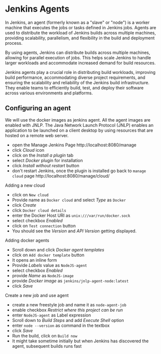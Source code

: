 # Jenkins Agents
In Jenkins, an agent (formerly known as a "slave" or "node") is a worker machine that executes the jobs or tasks defined in Jenkins jobs. Agents are used to distribute the workload of Jenkins builds across multiple machines, providing scalability, parallelism, and flexibility in the build and deployment process.

By using agents, Jenkins can distribute builds across multiple machines, allowing for parallel execution of jobs. This helps scale Jenkins to handle larger workloads and accommodate increased demand for build resources.

Jenkins agents play a crucial role in distributing build workloads, improving build performance, accommodating diverse project requirements, and ensuring the scalability and reliability of the Jenkins build infrastructure. They enable teams to efficiently build, test, and deploy their software across various environments and platforms.

## Configuring an agent

We will use the docker images as jenkins agent. All the agent images are enabled with JNLP. The Java Network Launch Protocol (JNLP) enables an application to be launched on a client desktop by using resources that are hosted on a remote web server.

- open the Manage Jenkins Page http://localhost:8080/manage
- click _Cloud_ icon
- click on the _Install a plugin_ tab
- select _Docker_ plugin for installation
- click _Install without restart_ button
- don't restart Jenkins, once the plugin is installed go back to `manage cloud` page http://localhost:8080/manage/cloud/

Adding a new cloud
- click on `New cloud`
- Provide name as `Docker cloud` and select _Type_ as `Docker` 
- click _Create_
- click `Docker cloud details`
- enter the Docker Host URI as `unix:///var/run/docker.sock`
- select checkbox _Enabled_
- click on `Test connection` button
- You should see the _Version_ and _API Version_ getting displayed.

Adding docker agents
- Scroll down and click _Docker agent templates_
- click on `Add docker template` button
- It opens an inline form
- Provide _Labels_ value as `NodeJS-agent`
- select checkbox _Enabled_
- provide _Name_ as `NodeJS-image`
- provide _Docker image_ as `jenkins/jnlp-agent-node:latest`
- click _Save_

Create a new job and use agent
- create a new freestyle job and name it as `node-agent-job`
- enable checkbox _Restrict where this project can be run_
- enter `NodeJS-agent` as Label expression
- Scroll down to _Build Steps_ and add _Execute Shell_ option
- enter `node --version` as command in the textbox
- click _Save_
- Run the build, click on `Build now`
- It might take sometime initially but when Jenkins has discovered the agent, subsequent builds runs fast